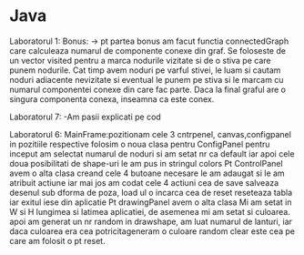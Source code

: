# Java

Laboratorul 1:
Bonus:
-> pt partea bonus am facut functia connectedGraph care calculeaza numarul de componente conexe din graf. 
Se foloseste de un vector visited pentru a marca nodurile vizitate si de o stiva pe care punem nodurile. 
Cat timp avem noduri pe varful stivei, le luam si cautam noduri adiacente nevizitate si eventual le punem pe stiva 
si le marcam cu numarul componentei conexe din care fac parte. Daca la final graful are o singura componenta conexa, 
inseamna ca este conex.

Laboratorul 7:
-Am pasii explicati pe cod

Laboratorul 6:
MainFrame:pozitionam cele 3 cntrpenel, canvas,configpanel in pozitiile respective
folosim o noua clasa pentru ConfigPanel
pentru inceput am selectat numarul de noduri si am setat nr ca default iar apoi cele doua posibilitati de shape-uri le am pus in stringul colors
Pt ControlPanel avem o alta clasa creand cele 4 butoane necesare le am adaugat si le am atribuit actiune iar mai jos am codat cele 4 actiuni
cea de save salveaza desenul sub dforma de poza, load ul o incarca cea de reset reseteaza tabla iar exitul iese din aplicatie
Pt drawingPanel avem o alta clasa
Mi am setat in W si H lungimea si latimea aplicatiei, de asemenea mi am setat si culoarea.
apoi am generat un nr random in drawshape, am luat numarul de lanturi, iar daca culoarea era cea potricitageneram o culoare random
clear este cea pe care am folosit o pt reset.




